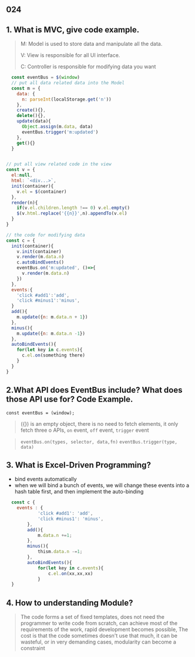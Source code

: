 ## 024
## 1. What is MVC, give code example.
> M: Model is used to store data and manipulate all the data.
>
> V: View is responsible for all UI interface.
>
> C: Controller is responsible for modifying data you want

```javascript
  const eventBus = $(window)
  // put all data related data into the Model
  const m = {
    data: {
      n: parseInt(localStorage.get('n'))
    },
    create(){},
    delete(){},
    update(data){
      Object.assign(m.data, data)
      eventBus.trigger('m:updated')
    },
    get(){}
  }


// put all view related code in the view
const v = {
  el:null,
  html: `<div...>`,
  init(container){
    v.el = $(container)
  },
  render(n){
    if(v.el.children.length !== 0) v.el.empty()
    $(v.html.replace('{{n}}',n).appendTo(v.el)
  }
}

// the code for modifying data
const c = {
  init(container){
    v.init(container)
    v.render(m.data.n)
    c.autoBindEvents()
    eventBus.on('m:updated', ()=>{
      v.render(m.data.n)
    })
  },
  events:{
    'click #add1':'add',
    'click #minus1':'minus',
  }
  add(){
    m.update({n: m.data.n + 1})
  },
  minus(){
    m.update({n: m.data.n -1})
  },
  autoBindEvents(){
    for(let key in c.events){
      c.el.on(something there)
    }
  }
}


```
## 2.What API does EventBus include? What does those API use for? Code Example.
```const eventBus = (window); ```
> ({}) is an empty object, there is no need to fetch elements, it only fetch three o APIs, ```on``` event, ```off``` event, ```trigger``` event

>```eventBus.on(types, selector, data,fn)```
> ```eventBus.trigger(type, data)```

## 3. What is Excel-Driven Programming?
- bind events automatically
- when we will bind a bunch of events, we will change these events into a hash table first, and then implement the auto-binding
```javascript
  const c {
    events : {
            'click #add1': 'add',
            'click #minus1': 'minus',
        },
        add(){
            m.data.n +=1;
        },
        minus(){
            thism.data.n -=1;
        },
        autoBindEvents(){
            for(let key in c.events){
                c.el.on(xx,xx,xx)
            }
  }
```

## 4. How to understanding Module?
> The code forms a set of fixed templates, does not need the programmer to write code from scratch, can achieve most of the requirements of the work, rapid development becomes possible,
The cost is that the code sometimes doesn't use that much, it can be wasteful, or in very demanding cases, modularity can become a constraint


